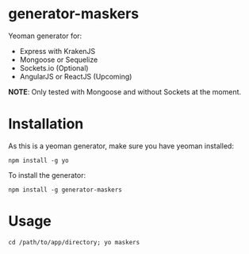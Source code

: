 # generator-maskers

Yeoman generator for:

* Express with KrakenJS
* Mongoose or Sequelize
* Sockets.io (Optional)
* AngularJS or ReactJS (Upcoming)

__NOTE__: Only tested with Mongoose and without Sockets at the moment. 

# Installation

As this is a yeoman generator, make sure you have yeoman installed:

  `npm install -g yo`
  
To install the generator:

  `npm install -g generator-maskers`
  
# Usage

  `cd /path/to/app/directory; yo maskers`
